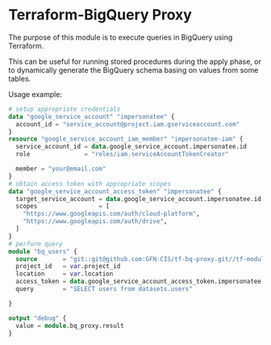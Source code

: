 # Terraform-BigQuery Proxy

The purpose of this module is to execute queries in BigQuery using Terraform.

This can be useful for running stored procedures during the apply phase, or to dynamically generate the BigQuery schema basing on values from some tables.

Usage example:
```terraform
# setup appropriate credentials 
data "google_service_account" "impersonatee" {
  account_id = "service_account@project.iam.gserviceaccount.com"
}
resource "google_service_account_iam_member" "impersonatee-iam" {
  service_account_id = data.google_service_account.impersonatee.id
  role               = "roles/iam.serviceAccountTokenCreator"

  member = "your@email.com"
}
# obtain access token with appropriate scopes
data "google_service_account_access_token" "impersonatee" {
  target_service_account = data.google_service_account.impersonatee.id
  scopes                 = [
    "https://www.googleapis.com/auth/cloud-platform",
    "https://www.googleapis.com/auth/drive",
  ]
}
# perform query
module "bq_users" {
  source       = "git::git@github.com:GFN-CIS/tf-bq-proxy.git//tf-module"
  project_id   = var.project_id
  location     = var.location
  access_token = data.google_service_account_access_token.impersonatee.access_token
  query        = "SELECT users from datasets.users"

}

output "debug" {
  value = module.bq_proxy.result
}
```
